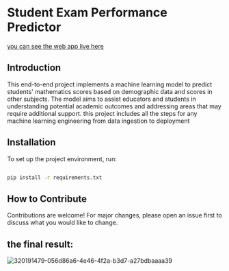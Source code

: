 # Student Exam Performance Predictor
[you can see the web app live here](https://studentexamperfermance-f13e691190e1.herokuapp.com/)
## Introduction

This  end-to-end project implements a machine learning model to predict students' mathematics scores based on demographic data and scores in other subjects. The model aims to assist educators and students in understanding potential academic outcomes and addressing areas that may require additional support. this project includes all the steps for any machine learning engineering from data ingestion to deployment


## Installation
To set up the project environment, run:

```bash

pip install -r requirements.txt
```

## How to Contribute
Contributions are welcome! For major changes, please open an issue first to discuss what you would like to change.


## the final result:

![320191479-056d86a6-4e46-4f2a-b3d7-a27bdbaaaa39](https://github.com/user-attachments/assets/c48c1704-be77-4d58-9658-1cabc9a114f3)


